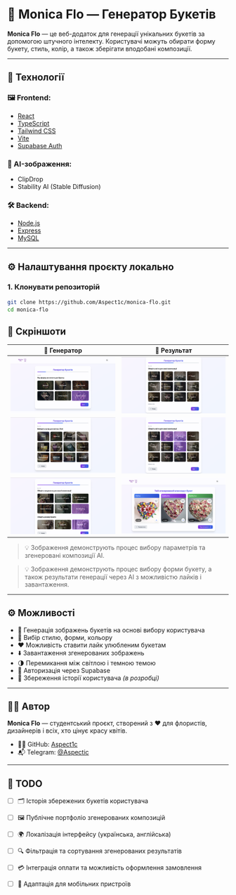 # 💐 Monica Flo — Генератор Букетів

**Monica Flo** — це веб-додаток для генерації унікальних букетів за допомогою штучного інтелекту. Користувачі можуть обирати форму букету, стиль, колір, а також зберігати вподобані композиції.

---

## 🧩 Технології

### 🖼️ Frontend:
- [React](https://react.dev/)
- [TypeScript](https://www.typescriptlang.org/)
- [Tailwind CSS](https://tailwindcss.com/)
- [Vite](https://vitejs.dev/)
- [Supabase Auth](https://supabase.com/)

### 🧠 AI-зображення:
- ClipDrop
- Stability AI (Stable Diffusion)

### 🛠️ Backend:
- [Node.js](https://nodejs.org/)
- [Express](https://expressjs.com/)
- [MySQL](https://www.mysql.com/)

---

## ⚙️ Налаштування проєкту локально

### 1. Клонувати репозиторій

```bash
git clone https://github.com/Aspect1c/monica-flo.git
cd monica-flo
```

## 📸 Скріншоти

| 🧠 Генератор | 🎨 Результат |
|-------------|-------------|
| ![](./screenshots/step1.png) | ![](./screenshots/result1.png) |
| ![](./screenshots/step2.png) | ![](./screenshots/result2.png) |
| ![](./screenshots/step3.png) | ![](./screenshots/result3.png) |

> 💡 Зображення демонструють процес вибору параметрів та згенеровані композиції AI.


> 💡 Зображення демонструють процес вибору форми букету, а також результати генерації через AI з можливістю лайків і завантаження.

---

## ⚙️ Можливості

- 🌸 Генерація зображень букетів на основі вибору користувача
- 🎯 Вибір стилю, форми, кольору
- ❤️ Можливість ставити лайк улюбленим букетам
- ⬇️ Завантаження згенерованих зображень
- 🌗 Перемикання між світлою і темною темою
- 🔐 Авторизація через Supabase
- 💾 Збереження історії користувача *(в розробці)*

---

## 👩‍🎨 Автор

**Monica Flo** — студентський проєкт, створений з ❤️ для флористів, дизайнерів і всіх, хто цінує красу квітів.

- 👩‍💻 GitHub: [Aspect1c](https://github.com/Aspect1c)  
- 📬 Telegram: [@Aspectic](https://t.me/Aspectic)

---

## 📌 TODO

- [ ] 🗂 Історія збережених букетів користувача
- [ ] 🖼 Публічне портфоліо згенерованих композицій
- [ ] 🌍 Локалізація інтерфейсу (українська, англійська)
- [ ] 🔍 Фільтрація та сортування згенерованих результатів
- [ ] 💳 Інтеграція оплати та можливість оформлення замовлення
- [ ] 📱 Адаптація для мобільних пристроїв

